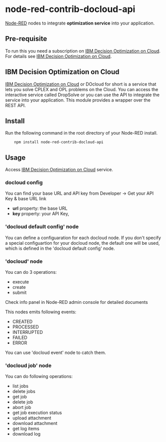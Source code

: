 node-red-contrib-docloud-api
=====================


<a href="http://nodered.org" target="_new">Node-RED</a> nodes to integrate **optimization service** into your application.

Pre-requisite
-------------

To run this you need a subscription on <a href="http://www.ibm.com/software/analytics/docloud">IBM Decision Optimization on Cloud</a>. For details see <a href="http://www.ibm.com/software/analytics/docloud">IBM Decision Optimization on Cloud</a>.

IBM Decision Optimization on Cloud
-------------

<a href="http://www.ibm.com/software/analytics/docloud">IBM Decision Optimization on Cloud</a> or DOcloud for short is a service that lets you solve CPLEX and OPL problems on the Cloud. You can access the interactive service called DropSolve or you can use the API to integrate the service into your application. This module provides a wrapper over the REST API. 


Install
-------

Run the following command in the root directory of your Node-RED install.

        npm install node-red-contrib-docloud-api

Usage
-----

Access <a href="http://www.ibm.com/software/analytics/docloud">IBM Decision Optimization on Cloud</a> service.

### docloud config

You can find your base URL and API key from Developer -> Get your API Key & base URL link

- **url** property: the base URL
- **key** property: your API Key,

### 'docloud default config' node

You can define a configuaration for each docloud node. If you don't specify a special configuartion for your docloud node, the default one will be used, which is defined in the 'docloud default config' node.

### 'docloud' node

You can do 3 operations:

- execute
- create
- submit

Check info panel in Node-RED admin console for detailed documents

This nodes emits following events:

- CREATED
- PROCESSED
- INTERRUPTED
- FAILED
- ERROR

You can use 'docloud event' node to catch them.


### 'docloud job' node

You can do following operations:

- list jobs
- delete jobs
- get job
- delete job
- abort job
- get job execution status
- upload attachment
- download attachment
- get log items
- download log


